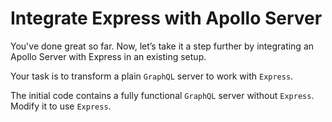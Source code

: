 # Integrate Express with Apollo Server

You've done great so far. Now, let’s take it a step further by integrating an Apollo Server with Express in an existing setup.

Your task is to transform a plain `GraphQL` server to work with `Express`.

The initial code contains a fully functional `GraphQL` server without `Express`. Modify it to use `Express`.